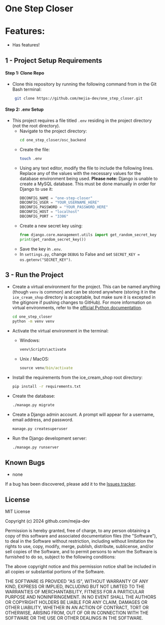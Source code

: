 # One Step Closer
 

# Features:
* Has features!

## 1 - Project Setup Requirements

#### Step 1: Clone Repo
* Clone this repository by running the following command from in the Git Bash terminal:
  ```bash
   git clone https://github.com/mejia-dev/one_step_closer.git
   ```

#### Step 2: .env Setup
* This project requires a file titled `.env` residing in the project directory (not the root directory).
  * Navigate to the project directory:
    ```bash
    cd one_step_closer/osc_backend
    ```
  * Create the file:
    ```bash
    touch .env
    ```
  * Using any text editor, modify the file to include the following lines. Replace any of the values with the necessary values for the database environment being used. **Please note:** Django is unable to create a MySQL database. This must be done manually in order for Django to use it:
    ```javascript
    DBCONFIG_NAME = "one-step-closer"
    DBCONFIG_USER = "YOUR_USERNAME_HERE"
    DBCONFIG_PASSWORD = "YOUR_PASSWORD_HERE"
    DBCONFIG_HOST = "localhost"
    DBCONFIG_PORT = "3306"
    ```
  * Create a new secret key using:
      ```python
      from django.core.management.utils import get_random_secret_key
      print(get_random_secret_key())
      ```
  * Save the key in `.env`.
  * In `settings.py`, change `DEBUG` to False and set `SECRET_KEY = os.getenv("SECRET_KEY")`.



## 3 - Run the Project

* Create a virtual environment for the project. This can be named anything (though `venv` is common) and can be stored anywhere (storing it in the `ice_cream_shop` directory is acceptable, but make sure it is excepted in the gitignore if pushing changes to GitHub). For more information on virtual environments, refer to the [official Python documentation](https://docs.python.org/3/tutorial/venv.html). 
  ```bash
  cd one_step_closer
  python -m venv venv
  ```

* Activate the virtual environment in the terminal:

  * Windows:
    ```cmd
    venv\Scripts\activate
    ```
  * Unix / MacOS:
    ```cmd
    source venv/bin/activate
    ```

* Install the requirements from the ice_cream_shop root directory:
  ```bash
  pip install -r requirements.txt
  ```

* Create the database:
  ```bash
  ./manage.py migrate
  ```

* Create a Django admin account. A prompt will appear for a username, email address, and password.
  ```bash
  manage.py createsuperuser
  ```

* Run the Django development server:
  ```bash
  ./manage.py runserver
  ```


## Known Bugs

* none

If a bug has been discovered, please add it to the [Issues tracker](https://github.com/mejia-dev/one_step_closer/issues).


## License

MIT License

Copyright (c) 2024 github.com/mejia-dev

Permission is hereby granted, free of charge, to any person obtaining a copy
of this software and associated documentation files (the "Software"), to deal
in the Software without restriction, including without limitation the rights
to use, copy, modify, merge, publish, distribute, sublicense, and/or sell
copies of the Software, and to permit persons to whom the Software is
furnished to do so, subject to the following conditions:

The above copyright notice and this permission notice shall be included in all
copies or substantial portions of the Software.

THE SOFTWARE IS PROVIDED "AS IS", WITHOUT WARRANTY OF ANY KIND, EXPRESS OR
IMPLIED, INCLUDING BUT NOT LIMITED TO THE WARRANTIES OF MERCHANTABILITY,
FITNESS FOR A PARTICULAR PURPOSE AND NONINFRINGEMENT. IN NO EVENT SHALL THE
AUTHORS OR COPYRIGHT HOLDERS BE LIABLE FOR ANY CLAIM, DAMAGES OR OTHER
LIABILITY, WHETHER IN AN ACTION OF CONTRACT, TORT OR OTHERWISE, ARISING FROM,
OUT OF OR IN CONNECTION WITH THE SOFTWARE OR THE USE OR OTHER DEALINGS IN THE
SOFTWARE.

